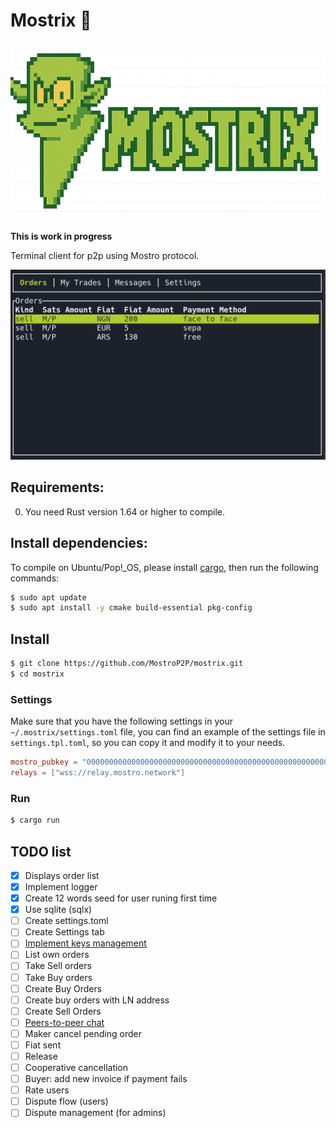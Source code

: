 # Mostrix 🧌

![Mostro-logo](static/logo.png)

**This is work in progress**

Terminal client for p2p using Mostro protocol.

![tui](static/mostrix.png)

## Requirements:

0. You need Rust version 1.64 or higher to compile.

## Install dependencies:

To compile on Ubuntu/Pop!\_OS, please install [cargo](https://www.rust-lang.org/tools/install), then run the following commands:

```bash
$ sudo apt update
$ sudo apt install -y cmake build-essential pkg-config
```

## Install

```bash
$ git clone https://github.com/MostroP2P/mostrix.git
$ cd mostrix
```

### Settings

Make sure that you have the following settings in your `~/.mostrix/settings.toml` file, you can find an example of the settings file in `settings.tpl.toml`, so you can copy it and modify it to your needs.

```toml
mostro_pubkey = "0000000000000000000000000000000000000000000000000000000000000000"
relays = ["wss://relay.mostro.network"]
```

### Run

```bash
$ cargo run
```

## TODO list
- [x] Displays order list
- [x] Implement logger
- [x] Create 12 words seed for user runing first time
- [x] Use sqlite (sqlx)
- [ ] Create settings.toml
- [ ] Create Settings tab
- [ ] [Implement keys management](https://mostro.network/protocol/key_management.html)
- [ ] List own orders
- [ ] Take Sell orders
- [ ] Take Buy orders
- [ ] Create Buy Orders
- [ ] Create buy orders with LN address
- [ ] Create Sell Orders
- [ ] [Peers-to-peer chat](https://mostro.network/protocol/chat.html)
- [ ] Maker cancel pending order
- [ ] Fiat sent
- [ ] Release
- [ ] Cooperative cancellation
- [ ] Buyer: add new invoice if payment fails
- [ ] Rate users
- [ ] Dispute flow (users)
- [ ] Dispute management (for admins)
